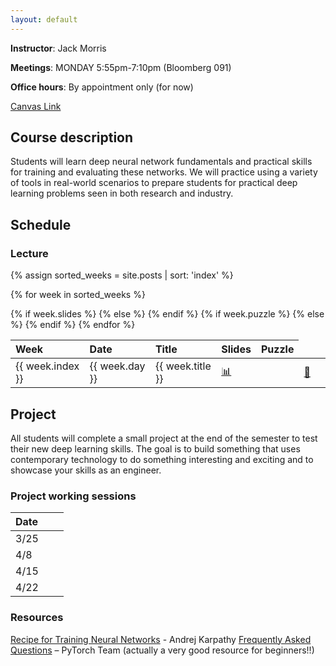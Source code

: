 ```yaml
---
layout: default
---
```



**Instructor**: Jack Morris

**Meetings**: MONDAY 5:55pm-7:10pm (Bloomberg 091)

**Office hours**: By appointment only (for now)

[Canvas Link](https://canvas.cornell.edu/courses/63269)

## Course description

Students will learn deep neural network fundamentals and practical skills for training and evaluating these networks. We will practice using a variety of tools in real-world scenarios to prepare students for practical deep learning problems seen in both research and industry.


## Schedule

### Lecture

<table>
    <thead>
    <tr>
      <th style="text-align: left">Week</th>
      <th style="text-align: left">Date</th>
      <th style="text-align: left">Title</th>
      <th style="text-align: left">Slides</th>
      <th style="text-align: left">Puzzle</th>
    </tr>
  </thead>
<tbody>
{% assign sorted_weeks = site.posts | sort: 'index' %}

{% for week in sorted_weeks %}
    <tr>
        <td> {{ week.index }} </td>
        <td> {{ week.day }} </td>
        <td> {{ week.title }} </td>
        {% if week.slides %}
            <td> <a href="{{ site.baseurl }}{{ week.slides }}"> 📊 </a> </td>
        {% else %}
            <td> </td>
        {% endif %}
        {% if week.puzzle %}
            <td> <a href="{{ week.puzzle }}"> 🧩 </a> </td>
        {% else %}
            <td> </td>
        {% endif %}
    </tr>
    {% endfor %}
</tbody>
</table>


## Project

All students will complete a small project at the end of the semester to test their new deep learning skills. The goal is to build something that uses contemporary technology to do something interesting and exciting and to showcase your skills as an engineer.

### Project working sessions

| Date        |           | |
|:-------------|:------------------|:------|
| 3/25           |  |   |
| 4/8           |  |   |
| 4/15           |  |   |
| 4/22           |  |   |

### Resources

[Recipe for Training Neural Networks](https://karpathy.github.io/2019/04/25/recipe/) - Andrej Karpathy
[Frequently Asked Questions](https://pytorch.org/docs/stable/notes/faq.html) – PyTorch Team (actually a very good resource for beginners!!)